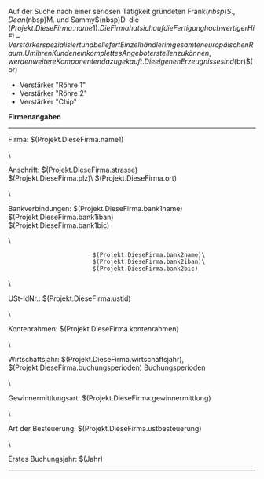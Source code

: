 Auf der Suche nach einer seriösen Tätigkeit gründeten Frank$(nbsp)S., Dean$(nbsp)M. und Sammy$(nbsp)D. die $(Projekt.DieseFirma.name1). Die Firma hat sich auf die Fertigung hochwertiger HiFi-Verstärker
spezialisiert und beliefert Einzelhändler im gesamten europäischen Raum. Um ihren Kunden ein komplettes Angebot erstellen zu können, werden weitere Komponenten dazu gekauft. Die eigenen Erzeugnisse sind$(br)$(br)

* Verstärker "Röhre 1"
* Verstärker "Röhre 2"
* Verstärker "Chip"

**Firmenangaben**

-------------------------   --------------------------------
Firma:                      $(Projekt.DieseFirma.name1) 

 \

Anschrift:                  $(Projekt.DieseFirma.strasse)\
                            $(Projekt.DieseFirma.plz)\ $(Projekt.DieseFirma.ort) 

 \

Bankverbindungen:           $(Projekt.DieseFirma.bank1name)\
                            $(Projekt.DieseFirma.bank1iban)\
                            $(Projekt.DieseFirma.bank1bic)

 \

                            $(Projekt.DieseFirma.bank2name)\
                            $(Projekt.DieseFirma.bank2iban)\
                            $(Projekt.DieseFirma.bank2bic)

 \

USt-IdNr.:                  $(Projekt.DieseFirma.ustid)

 \

Kontenrahmen:               $(Projekt.DieseFirma.kontenrahmen)

 \

Wirtschaftsjahr:            $(Projekt.DieseFirma.wirtschaftsjahr), $(Projekt.DieseFirma.buchungsperioden) Buchungsperioden

 \

Gewinnermittlungsart:       $(Projekt.DieseFirma.gewinnermittlung) 

 \

Art der Besteuerung:        $(Projekt.DieseFirma.ustbesteuerung)

 \

Erstes Buchungsjahr:        $(Jahr)
-------------------------   --------------------------------

